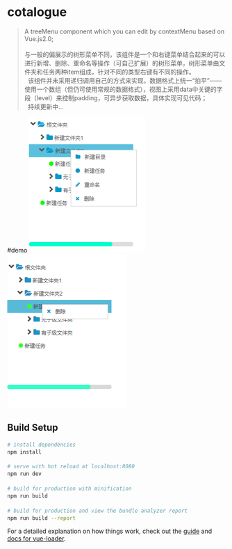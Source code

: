 # cotalogue

> A treeMenu component which you can edit by contextMenu based on Vue.js2.0;<br/>   
> 与一般的偏展示的树形菜单不同，该组件是一个和右键菜单结合起来的可以进行新增、删除、重命名等操作（可自己扩展）的树形菜单，树形菜单由文件夹和任务两种item组成，针对不同的类型右键有不同的操作。<br/>   
> 该组件并未采用递归调用自己的方式来实现，数据格式上统一“拍平”——使用一个数组（但仍可使用常规的数据格式），视图上采用data中关键的字段（level）来控制padding，可异步获取数据，具体实现可见代码；<br/>   
> 持续更新中...

#demo
![image](https://github.com/ExcellentJR/editable-treemenu/blob/master/static/lib/img/%E9%92%88%E5%AF%B9%E6%96%87%E4%BB%B6%E5%A4%B9%E7%9A%84%E5%8F%B3%E9%94%AE.png)
![image](https://github.com/ExcellentJR/editable-treemenu/blob/master/static/lib/img/%E9%92%88%E5%AF%B9%E6%96%87%E4%BB%B6%E7%9A%84%E5%8F%B3%E9%94%AE.png)


## Build Setup

``` bash
# install dependencies
npm install

# serve with hot reload at localhost:8080
npm run dev

# build for production with minification
npm run build

# build for production and view the bundle analyzer report
npm run build --report
```

For a detailed explanation on how things work, check out the [guide](http://vuejs-templates.github.io/webpack/) and [docs for vue-loader](http://vuejs.github.io/vue-loader).
